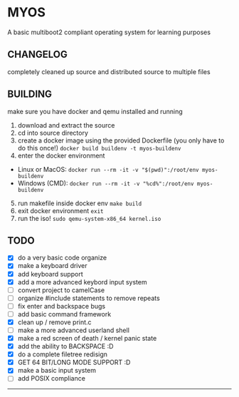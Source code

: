 # MYOS
A basic multiboot2 compliant operating system for learning purposes

## CHANGELOG

completely cleaned up source and distributed source to multiple files

## BUILDING
 make sure you have docker and qemu installed and running
 1. download and extract the source
 2. cd into source directory
 3. create a docker image using the provided Dockerfile (you only have to do this once!)
`docker build buildenv -t myos-buildenv`
 4. enter the docker environment
  - Linux or MacOS: `docker run --rm -it -v "$(pwd)":/root/env myos-buildenv`
  - Windows (CMD): `docker run --rm -it -v "%cd%":/root/env myos-buildenv`
 5. run makefile inside docker env
 `make build`
 6. exit docker environment
 `exit`
 7. run the iso!
 `sudo qemu-system-x86_64 kernel.iso`
 
## TODO
- [x] do a very basic code organize
- [x] make a keyboard driver
- [x] add keyboard support
- [x] add a more advanced keybord input system
- [ ] convert project to camelCase
- [ ] organize #include statements to remove repeats
- [ ] fix enter and backspace bugs
- [ ] add basic command framework
- [x] clean up / remove print.c
- [ ] make a more advanced userland shell
- [x] make a red screen of death / kernel panic state
- [x] add the ability to BACKSPACE :D
- [x] do a complete filetree redisign
- [x] GET 64 BIT/LONG MODE SUPPORT :D
- [x] make a basic input system
- [ ] add POSIX compliance
- --------------------------------------------
